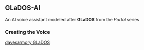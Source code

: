 ## GLaDOS-AI
An AI voice assistant modeled after __GLaDOS__ from the *Portal* series

### Creating the Voice

[davesarmory GLaDOS](https://github.com/davesarmoury/GLaDOS/tree/main)